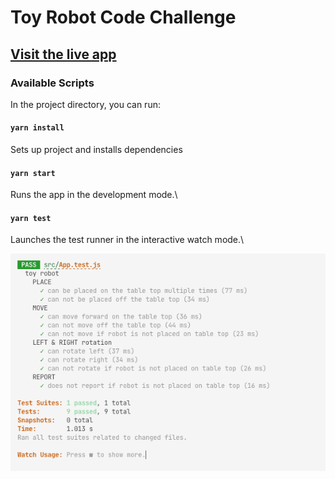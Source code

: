 # Toy Robot Code Challenge


## <b>[Visit the live app](https://didley-toy-robot.netlify.app)</b>


### Available Scripts

In the project directory, you can run:

#### `yarn install`

Sets up project and installs dependencies
#### `yarn start`

Runs the app in the development mode.\

#### `yarn test`

Launches the test runner in the interactive watch mode.\

!["Screenshot of tests"](testScreenshot.png)
